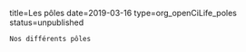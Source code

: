 title=Les pôles
date=2019-03-16
type=org_openCiLife_poles
status=unpublished
~~~~~~
Nos différents pôles